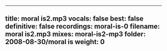 
---
title: moral is2.mp3
vocals: false
best: false
definitive: false
recordings: moral-is-0
filename: moral is2.mp3
mixes: moral-is2-mp3
folder: 2008-08-30/moral is
weight: 0
---
